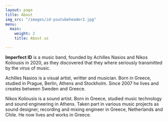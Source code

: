 ```yaml
---
layout: page
title: About
img_src: "/images/id-youtubeheader2.jpg"
menu:
  main:
    weight: 2
    title: About us

---
```

**Imperfect ID** is a music band, founded by Achilles Nasios and Nikos Koliousis in 2020, as they discovered that they where seriously transmitted by the virus of music.

Achilles Nasios is a visual artist, writter and musician. Born in Greece, studied in Prague, Berlin, Athens and Stockholm. Since 2007 he lives and creates between Sweden and Greece.

Nikos Koliousis is a sound artist. Born in Greece, studied music technology and sound engineering in Athens. Taken part in various music projects as sound designer, recording and mixing engineer in Greece, Netherlands and Chile. He now lives and works in Greece.